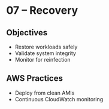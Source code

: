 # 07 – Recovery

## Objectives
- Restore workloads safely
- Validate system integrity
- Monitor for reinfection

## AWS Practices
- Deploy from clean AMIs
- Continuous CloudWatch monitoring
